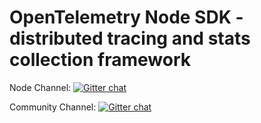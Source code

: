 # OpenTelemetry Node SDK - distributed tracing and stats collection framework

Node Channel: [![Gitter chat][node-gitter-image]][node-gitter-url]

Community Channel: [![Gitter chat][main-gitter-image]][main-gitter-url]


[main-gitter-image]: https://badges.gitter.im/open-telemetry/community.svg
[main-gitter-url]: https://gitter.im/open-telemetry/community?utm_source=badge&utm_medium=badge&utm_campaign=pr-badge&utm_content=badge
[node-gitter-image]: https://badges.gitter.im/open-telemetry/opentelemetry-node.svg
[node-gitter-url]: https://gitter.im/open-telemetry/opentelemetry-node?utm_source=badge&utm_medium=badge&utm_campaign=pr-badge&utm_content=badge
